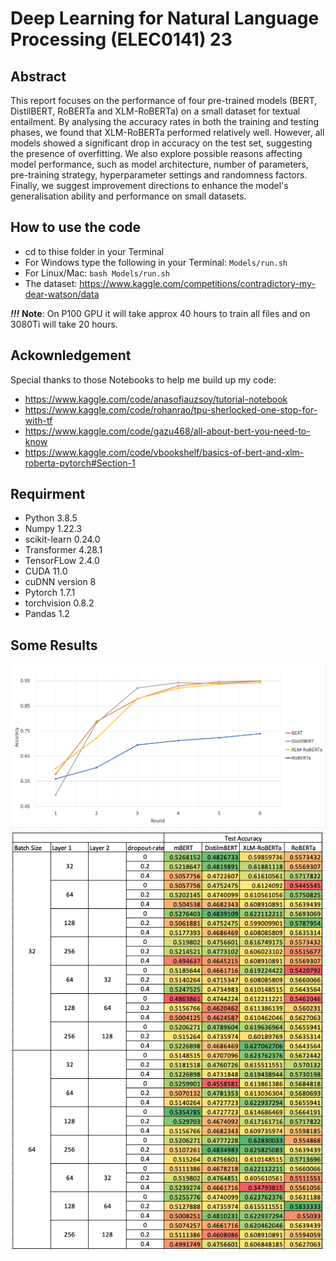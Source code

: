 # Deep Learning for Natural Language Processing (ELEC0141) 23

## Abstract
This report focuses on the performance of four pre-trained models (BERT, DistilBERT, RoBERTa and XLM-RoBERTa) on a small dataset for textual entailment. By analysing the accuracy rates in both the training and testing phases, we found that XLM-RoBERTa performed relatively well. However, all models showed a significant drop in accuracy on the test set, suggesting the presence of overfitting. We also explore possible reasons affecting model performance, such as model architecture, number of parameters, pre-training strategy, hyperparameter settings and randomness factors. Finally, we suggest improvement directions to enhance the model's generalisation ability and performance on small datasets.

## How to use the code
- cd to thise folder in your Terminal
- For Windows type the following in your Terminal: `Models/run.sh`
- For Linux/Mac: `bash Models/run.sh`
- The dataset: https://www.kaggle.com/competitions/contradictory-my-dear-watson/data

**_!!!_** **Note**: On P100 GPU it will take approx 40 hours to train all files and on 3080Ti will take 20 hours.

## Ackownledgement
Special thanks to those Notebooks to help me build up my code:
- https://www.kaggle.com/code/anasofiauzsoy/tutorial-notebook
- https://www.kaggle.com/code/rohanrao/tpu-sherlocked-one-stop-for-with-tf
- https://www.kaggle.com/code/gazu468/all-about-bert-you-need-to-know
- https://www.kaggle.com/code/vbookshelf/basics-of-bert-and-xlm-roberta-pytorch#Section-1


## Requirment
- Python 3.8.5
- Numpy 1.22.3
- scikit-learn 0.24.0
- Transformer 4.28.1
- TensorFLow 2.4.0
- CUDA 11.0
- cuDNN version 8
- Pytorch 1.7.1
- torchvision 0.8.2
- Pandas 1.2



## Some Results
![Training Accuracy](fig/WX20230510-012050.png)
![Whole data](fig/WX20230510-011258.png)


